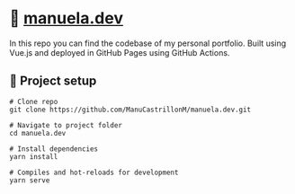 #  :watermelon: [manuela.dev](https://www.manuela.dev/)

In this repo you can find the codebase of my personal portfolio. Built using Vue.js and deployed in GitHub Pages using GitHub Actions.


## :wrench: Project setup
```
# Clone repo
git clone https://github.com/ManuCastrillonM/manuela.dev.git

# Navigate to project folder
cd manuela.dev

# Install dependencies
yarn install

# Compiles and hot-reloads for development
yarn serve
```